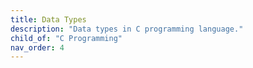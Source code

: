 ```yaml
---
title: Data Types
description: "Data types in C programming language."
child_of: "C Programming"
nav_order: 4
---
```

